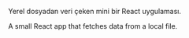 Yerel dosyadan veri çeken mini bir React uygulaması.

A small React app that fetches data from a local file.
